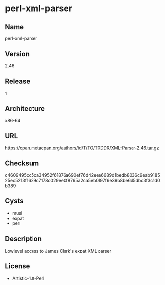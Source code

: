 # perl-xml-parser

## Name
perl-xml-parser

## Version
2.46

## Release
1

## Architecture
x86-64

## URL
https://cpan.metacpan.org/authors/id/T/TO/TODDR/XML-Parser-2.46.tar.gz

## Checksum
c4609495cc5ca34952f61876a690ef76d42eee6689d1bedb8036c9eab918525ec5213f1639c7178c029ee0f8765a2ca5eb0197f6e39b8be6d5dbc3f3c1d0b389

## Cysts
* musl
* expat
* perl

## Description
Lowlevel access to James Clark's expat XML parser

## License
* Artistic-1.0-Perl
